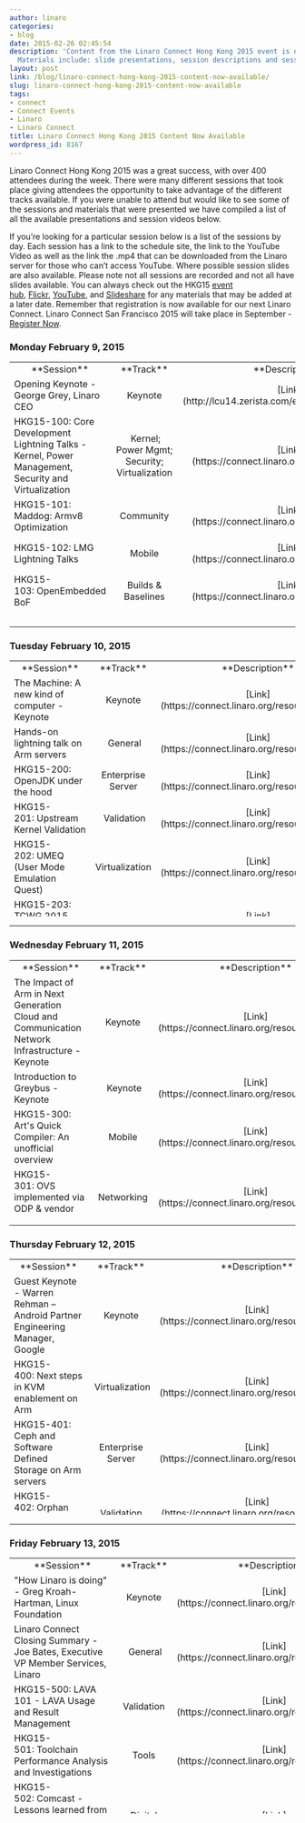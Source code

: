 ```yaml
---
author: linaro
categories:
- blog
date: 2015-02-26 02:45:54
description: 'Content from the Linaro Connect Hong Kong 2015 event is now available.
  Materials include: slide presentations, session descriptions and sessions videos'
layout: post
link: /blog/linaro-connect-hong-kong-2015-content-now-available/
slug: linaro-connect-hong-kong-2015-content-now-available
tags:
- connect
- Connect Events
- Linaro
- Linaro Connect
title: Linaro Connect Hong Kong 2015 Content Now Available
wordpress_id: 8167
---
```


Linaro Connect Hong Kong 2015 was a great success, with over 400 attendees during the week. There were many different sessions that took place giving attendees the opportunity to take advantage of the different tracks available. If you were unable to attend but would like to see some of the sessions and materials that were presented we have compiled a list of all the available presentations and session videos below.

If you’re looking for a particular session below is a list of the sessions by day. Each session has a link to the schedule site, the link to the YouTube Video as well as the link the .mp4 that can be downloaded from the Linaro server for those who can’t access YouTube. Where possible session slides are also available. Please note not all sessions are recorded and not all have slides available. You can always check out the HKG15 [event hub](https://connect.linaro.org/resources/), [Flickr](https://www.flickr.com/photos/linaroorg/), [YouTube](https://www.youtube.com/user/LinaroOnAir/), and [Slideshare](http://www.slideshare.net/linaroorg) for any materials that may be added at a later date. Remember that registration is now available for our next Linaro Connect. Linaro Connect San Francisco 2015 will take place in September - [Register Now](https://connect.linaro.org/sfo15/).


### **Monday February 9, 2015**


<table width="1008" style="height: 450px;" class="table responsive-table" >
<tbody >
<tr >

<td width="35%" style="text-align: center;" markdown="1">
**Session**
</td>

<td width="13%" style="text-align: center;" markdown="1">
**Track**
</td>

<td width="13%" style="text-align: center;" markdown="1">
**Description**
</td>

<td width="13%" style="text-align: center;" markdown="1">
**YouTube Video**
</td>

<td width="13%" style="text-align: center;" markdown="1">
**Presentation**
</td>

<td width="13%" style="text-align: center;" markdown="1">
**Linaro Server**
</td>
</tr>
<tr >

<td style="text-align: left;" markdown="1">
Opening Keynote - George Grey, Linaro CEO
</td>

<td style="text-align: center;" markdown="1">
Keynote
</td>

<td style="text-align: center;" markdown="1">
[Link](http://lcu14.zerista.com/event/member/137765)
</td>

<td style="text-align: center;" markdown="1">
[Video](https://www.youtube.com/watch?v=6aAFNCUUVj4)
</td>

<td style="text-align: center;" markdown="1">
[Presentation](http://www.slideshare.net/linaroorg/hkg15-george-grey-keynote)
</td>

<td style="text-align: center;" markdown="1">
 Not Available
</td>
</tr>
<tr >

<td style="text-align: left;" markdown="1">
HKG15-100: Core Development Lightning Talks - Kernel, Power Management, Security and Virtualization
</td>

<td style="text-align: center;" markdown="1">
 Kernel; Power Mgmt; Security; Virtualization
</td>

<td style="text-align: center;" markdown="1">
[Link](https://connect.linaro.org/resources/hkg15/)
</td>

<td style="text-align: center;" markdown="1">
 Not Available
</td>

<td style="text-align: center;" markdown="1">
 [Presentation](http://www.slideshare.net/linaroorg/hkg15-100-what-is-linaro-working-on-core-development-lightning-talks)
</td>

<td style="text-align: center;" markdown="1">
 Not Available
</td>
</tr>
<tr >

<td style="text-align: left;" markdown="1">
HKG15-101: Maddog: Armv8 Optimization
</td>

<td style="text-align: center;" markdown="1">
Community
</td>

<td style="text-align: center;" markdown="1">
[Link](https://connect.linaro.org/resources/hkg15/)
</td>

<td style="text-align: center;" markdown="1">
[Video](https://www.youtube.com/watch?v=rj-keqX2xA4)
</td>

<td style="text-align: center;" markdown="1">
[Presentation](http://www.slideshare.net/linaroorg/hkg15-101-ar-mv8-optimization)
</td>

<td style="text-align: center;" markdown="1">
[Video](https://s3.amazonaws.com/connect.linaro.org/hkg15/Videos/02-09-Monday/HKG15-101+Programming+for+Performance.mp4)
</td>
</tr>
<tr >

<td style="text-align: left;" markdown="1">
HKG15-102: LMG Lightning Talks
</td>

<td style="text-align: center;" markdown="1">
Mobile
</td>

<td style="text-align: center;" markdown="1">
[Link](https://connect.linaro.org/resources/hkg15/)
</td>

<td style="text-align: center;" markdown="1">
[Video](https://www.youtube.com/watch?v=iDKE751IDwM)
</td>

<td style="text-align: center;" markdown="1">
Not Available
</td>

<td style="text-align: center;" markdown="1">
[Video](https://s3.amazonaws.com/connect.linaro.org/hkg15/Videos/02-09-Monday/HKG15-102+LMG+Lightning+Talks.mp4)
</td>
</tr>
<tr >

<td style="text-align: left;" markdown="1">
HKG15-103: OpenEmbedded BoF
</td>

<td style="text-align: center;" markdown="1">
Builds & Baselines
</td>

<td style="text-align: center;" markdown="1">
[Link](https://connect.linaro.org/resources/hkg15/)
</td>

<td style="text-align: center;" markdown="1">
[Video](https://www.youtube.com/watch?v=fDJm8ckzh20)
</td>

<td style="text-align: center;" markdown="1">
[ Presentation](http://www.slideshare.net/linaroorg/hkg15-103-open-embedded-bof)
</td>

<td style="text-align: center;" markdown="1">
[Video](https://s3.amazonaws.com/connect.linaro.org/hkg15/Videos/02-09-Monday/HKG15-103+OpenEmbedded+BoF.mp4)
</td>
</tr>
<tr >

<td style="text-align: left;" markdown="1">
HKG15-104: Coresight Update and Next Steps
</td>

<td style="text-align: center;" markdown="1">
 Kernel
</td>

<td style="text-align: center;" markdown="1">
[Link](https://connect.linaro.org/resources/hkg15/)
</td>

<td style="text-align: center;" markdown="1">
[Video](https://www.youtube.com/watch?v=osn1WaOEK9A)
</td>

<td style="text-align: center;" markdown="1">
[Presentation](http://www.slideshare.net/linaroorg/hkg15104-what-is-linaro-working-on-core-development-lightning-talks)
</td>

<td style="text-align: center;" markdown="1">
[Video](https://s3.amazonaws.com/connect.linaro.org/hkg15/Videos/02-09-Monday/HKG15-104+Core+Development+Lightning+Talks+-+Kernel,+Power+Management,+Security+and+Virtualization.mp4)
</td>
</tr>
<tr >

<td style="text-align: left;" markdown="1">
HKG15-105: 96Boards Hardware
</td>

<td style="text-align: center;" markdown="1">
Community
</td>

<td style="text-align: center;" markdown="1">
[Link](https://connect.linaro.org/resources/hkg15/)
</td>

<td style="text-align: center;" markdown="1">
[Video](https://www.youtube.com/watch?v=w6dK62_B3lI)
</td>

<td style="text-align: center;" markdown="1">
Not Available
</td>

<td style="text-align: center;" markdown="1">
[Video](https://s3.amazonaws.com/connect.linaro.org/hkg15/Videos/02-09-Monday/HKG15-105+96Boards+Hardware.mp4)
</td>
</tr>
<tr >

<td style="text-align: left;" markdown="1">
HKG15-106: Replacing CMEM: Meeting TI's SoC shared buffer allocation, management, and address translation requirements
</td>

<td style="text-align: center;" markdown="1">
N/A
</td>

<td style="text-align: center;" markdown="1">
[Link](https://connect.linaro.org/resources/hkg15/)
</td>

<td style="text-align: center;" markdown="1">
[Video](https://www.youtube.com/watch?v=j0BhqQlOPQ0)
</td>

<td style="text-align: center;" markdown="1">
[Presentation](http://www.slideshare.net/linaroorg/hkg15106-replacing-cmem-meeting-tis-soc-shared-buffer-allocation-management-and-address-translation-requirements)
</td>

<td style="text-align: center;" markdown="1">
[Video](https://s3.amazonaws.com/connect.linaro.org/hkg15/Videos/02-09-Monday/HKG15-106+Replacing+CMEM+Meeting+TI's+SoC.mp4)
</td>
</tr>
<tr >

<td style="text-align: left;" markdown="1">
HKG15-107: ACPI Power Management on Arm64 Servers
</td>

<td style="text-align: center;" markdown="1">
Power Management; Enterprise Server
</td>

<td style="text-align: center;" markdown="1">
[Link](https://connect.linaro.org/resources/hkg15/)
</td>

<td style="text-align: center;" markdown="1">
[Video](https://www.youtube.com/watch?v=eDDgYIkUHLI)
</td>

<td style="text-align: center;" markdown="1">
[Presentation](http://www.slideshare.net/linaroorg/hkg15-107-acpi-power-management-on-arm64-servers-v2)
</td>

<td style="text-align: center;" markdown="1">
[Video](https://s3.amazonaws.com/connect.linaro.org/hkg15/Videos/02-09-Monday/HKG15-107+ACPI+Power+Management+on+Arm64+Servers.mp4)
</td>
</tr>
<tr >

<td style="text-align: left;" markdown="1">
HKG15-108: Standardizing Linux Kernel Power Management on Arm 32/64-bit
</td>

<td style="text-align: center;" markdown="1">
 Power Management
</td>

<td style="text-align: center;" markdown="1">
 [Link](https://connect.linaro.org/resources/hkg15/)
</td>

<td style="text-align: center;" markdown="1">
[Video](https://www.youtube.com/watch?v=CgAN2An4GcA)
</td>

<td style="text-align: center;" markdown="1">
[Presentation](http://www.slideshare.net/linaroorg/hkg15108-coresight-update-and-next-steps)
</td>

<td style="text-align: center;" markdown="1">
 [Video](https://s3.amazonaws.com/connect.linaro.org/hkg15/Videos/02-09-Monday/HKG15-108+Coresight+Update+and+Next+Steps.mp4)
</td>
</tr>
<tr >

<td style="text-align: left;" markdown="1">
HKG15-109: 96Board Software
</td>

<td style="text-align: center;" markdown="1">
Community
</td>

<td style="text-align: center;" markdown="1">
[Link](https://connect.linaro.org/resources/hkg15/)
</td>

<td style="text-align: center;" markdown="1">
[Video](https://www.youtube.com/watch?v=e8_MatJ_VR0)
</td>

<td style="text-align: center;" markdown="1">
Not available
</td>

<td style="text-align: center;" markdown="1">
[Video](https://s3.amazonaws.com/connect.linaro.org/hkg15/Videos/02-09-Monday/HKG15-109+96Boards+Software+Requirements.mp4)
</td>
</tr>
<tr >

<td style="text-align: left;" markdown="1">
HKG15-110: ODP Project Update
</td>

<td style="text-align: center;" markdown="1">
Networking
</td>

<td style="text-align: center;" markdown="1">
[Link](https://connect.linaro.org/resources/hkg15/)
</td>

<td style="text-align: center;" markdown="1">
[Video](https://www.youtube.com/watch?v=xABcGPOCOuU)
</td>

<td style="text-align: center;" markdown="1">
[Presentation](http://www.slideshare.net/linaroorg/hkg15110-odp-project-update)
</td>

<td style="text-align: center;" markdown="1">
[Video](https://s3.amazonaws.com/connect.linaro.org/hkg15/Videos/02-09-Monday/HKG15-110+ODP+Project+Update.mp4)
</td>
</tr>
<tr >

<td style="text-align: left;" markdown="1">
HKG15-111: LAVA Dispatcher Refactoring
</td>

<td style="text-align: center;" markdown="1">
LAVA, Validation
</td>

<td style="text-align: center;" markdown="1">
 [Link](https://connect.linaro.org/resources/hkg15/)
</td>

<td style="text-align: center;" markdown="1">
[Video](https://www.youtube.com/watch?v=KOpVhAuHvfQ)
</td>

<td style="text-align: center;" markdown="1">
 [Presentation](http://www.slideshare.net/linaroorg/hkg15111-lava-dispatcher-refactoring)
</td>

<td style="text-align: center;" markdown="1">
 [Video](https://s3.amazonaws.com/connect.linaro.org/hkg15/Videos/02-09-Monday/HKG15-111+LAVA+Dispatcher+Refactoring.mp4)
</td>
</tr>
</tbody>
</table>

* * * 

### **Tuesday February 10, 2015**


<table width="1008" style="height: 450px;" >
<tbody >
<tr >

<td width="35%" style="text-align: center;" markdown="1">
**Session**
</td>

<td width="13%" style="text-align: center;" markdown="1">
**Track**
</td>

<td width="13%" style="text-align: center;" markdown="1">
**Description**
</td>

<td width="13%" style="text-align: center;" markdown="1">
**YouTube Video**
</td>

<td width="13%" style="text-align: center;" markdown="1">
**Presentation**
</td>

<td width="13%" style="text-align: center;" markdown="1">
**Linaro Server**
</td>
</tr>
<tr >

<td style="text-align: left;" markdown="1">
The Machine: A new kind of computer - Keynote
</td>

<td style="text-align: center;" markdown="1">
Keynote
</td>

<td style="text-align: center;" markdown="1">
[Link](https://connect.linaro.org/resources/hkg15/)
</td>

<td style="text-align: center;" markdown="1">
Not Available
</td>

<td style="text-align: center;" markdown="1">
[Presentation](http://www.slideshare.net/linaroorg/hkg15the-machine-a-new-kind-of-computer-keynote-by-dejan-milojicic)
</td>

<td style="text-align: center;" markdown="1">
 Not Available
</td>
</tr>
<tr >

<td style="text-align: left;" markdown="1">
Hands-on lightning talk on Arm servers
</td>

<td style="text-align: center;" markdown="1">
 General
</td>

<td style="text-align: center;" markdown="1">
[Link](https://connect.linaro.org/resources/hkg15/)
</td>

<td style="text-align: center;" markdown="1">
[Video](https://www.youtube.com/watch?v=GCVcJWqoX2A)
</td>

<td style="text-align: center;" markdown="1">
Not Available
</td>

<td style="text-align: center;" markdown="1">
 Not Available
</td>
</tr>
<tr >

<td style="text-align: left;" markdown="1">
HKG15-200: OpenJDK under the hood
</td>

<td style="text-align: center;" markdown="1">
Enterprise Server
</td>

<td style="text-align: center;" markdown="1">
[Link](https://connect.linaro.org/resources/hkg15/)
</td>

<td style="text-align: center;" markdown="1">
[Video](https://www.youtube.com/watch?v=u5Htv6MlOTo)
</td>

<td style="text-align: center;" markdown="1">
[Presentation](http://www.slideshare.net/linaroorg/hkg15200-openjdk-under-the-hood)
</td>

<td style="text-align: center;" markdown="1">
Not Available
</td>
</tr>
<tr >

<td style="text-align: left;" markdown="1">
HKG15-201: Upstream Kernel Validation
</td>

<td style="text-align: center;" markdown="1">
 Validation
</td>

<td style="text-align: center;" markdown="1">
[Link](https://connect.linaro.org/resources/hkg15/)
</td>

<td style="text-align: center;" markdown="1">
[Video](https://www.youtube.com/watch?v=Uifh3Y6QklE)
</td>

<td style="text-align: center;" markdown="1">
[Presentation](http://www.slideshare.net/linaroorg/hkg15201-upstream-kernel-validation)
</td>

<td style="text-align: center;" markdown="1">
[Video](https://s3.amazonaws.com/connect.linaro.org/hkg15/Videos/02-10-Tuesday/HKG15-201+Upstream+Kernel+Validation.mp4)
</td>
</tr>
<tr >

<td style="text-align: left;" markdown="1">
HKG15-202: UMEQ (User Mode Emulation Quest)
</td>

<td style="text-align: center;" markdown="1">
Virtualization
</td>

<td style="text-align: center;" markdown="1">
[Link](https://connect.linaro.org/resources/hkg15/)
</td>

<td style="text-align: center;" markdown="1">
[Video](https://www.youtube.com/watch?v=2-mU0mXHxJg)
</td>

<td style="text-align: center;" markdown="1">
[Presentation](http://www.slideshare.net/linaroorg/hkg15202-umeq-user-mode-emulation-quest)
</td>

<td style="text-align: center;" markdown="1">
Not Available
</td>
</tr>
<tr >

<td style="text-align: left;" markdown="1">
HKG15-203: TCWG 2015 Roadmap Review
</td>

<td style="text-align: center;" markdown="1">
 Tools
</td>

<td style="text-align: center;" markdown="1">
[Link](https://connect.linaro.org/resources/hkg15/)
</td>

<td style="text-align: center;" markdown="1">
[Video](https://www.youtube.com/watch?v=kXNforT03F0)
</td>

<td style="text-align: center;" markdown="1">
[Presentation](http://www.slideshare.net/linaroorg/hkg15203-tcwg-2015-roadmap-review)
</td>

<td style="text-align: center;" markdown="1">
[Video](https://s3.amazonaws.com/connect.linaro.org/hkg15/Videos/02-10-Tuesday/HKG15-203+TCWG+2015+Roadmap+Review.mp4)
</td>
</tr>
<tr >

<td style="text-align: left;" markdown="1">
HKG15-204: OpenStack: 3rd party testing and performance benchmarking
</td>

<td style="text-align: center;" markdown="1">
Enterprise Server
</td>

<td style="text-align: center;" markdown="1">
[Link](https://connect.linaro.org/resources/hkg15/)
</td>

<td style="text-align: center;" markdown="1">
[Video](https://www.youtube.com/watch?v=-00rTPCYAyg)
</td>

<td style="text-align: center;" markdown="1">
[Presentation](http://www.slideshare.net/linaroorg/hkg15204-openstack-3rd-party-testing-and-performance-benchmarking)
</td>

<td style="text-align: center;" markdown="1">
[Video](https://s3.amazonaws.com/connect.linaro.org/hkg15/Videos/02-10-Tuesday/HKG15-204+OpenStack+3rd+party+testing+and+performance+benchmarking.mp4)
</td>
</tr>
<tr >

<td style="text-align: left;" markdown="1">
HKG15-205: OpenTAC - Open Hardware Test Automation Controller
</td>

<td style="text-align: center;" markdown="1">
LAVA, Validation
</td>

<td style="text-align: center;" markdown="1">
[Link](https://connect.linaro.org/resources/hkg15/)
</td>

<td style="text-align: center;" markdown="1">
[Video](https://www.youtube.com/watch?v=1fNr8wiLAfQ)
</td>

<td style="text-align: center;" markdown="1">
[Presentation](http://www.slideshare.net/linaroorg/hkg15205-opentac-open-hardware-test-automation-controller)
</td>

<td style="text-align: center;" markdown="1">
[Video](https://s3.amazonaws.com/connect.linaro.org/hkg15/Videos/02-10-Tuesday/HKG15-205+OpenTAC+-+Open+Hardware+Test+Automation+Controller.mp4)
</td>
</tr>
<tr >

<td style="text-align: left;" markdown="1">
HKG15-206: Solving the year 2038 problem in Linux
</td>

<td style="text-align: center;" markdown="1">
Kernel
</td>

<td style="text-align: center;" markdown="1">
[Link](https://connect.linaro.org/resources/hkg15/)
</td>

<td style="text-align: center;" markdown="1">
[Video](https://www.youtube.com/watch?v=ILiMzjN71zM)
</td>

<td style="text-align: center;" markdown="1">
[Presentation](http://www.slideshare.net/linaroorg/hkg15206-solving-the-year-2038-problem-in-linux)
</td>

<td style="text-align: center;" markdown="1">
Not Available
</td>
</tr>
<tr >

<td style="text-align: left;" markdown="1">
HKG15-207: Advanced Toolchain Usage Part 3
</td>

<td style="text-align: center;" markdown="1">
 Tools
</td>

<td style="text-align: center;" markdown="1">
[Link](https://connect.linaro.org/resources/hkg15/)
</td>

<td style="text-align: center;" markdown="1">
[Video](https://www.youtube.com/watch?v=EhNqFCN0YJ0)
</td>

<td style="text-align: center;" markdown="1">
[Presentation](http://www.slideshare.net/linaroorg/hkg15207-advanced-toolchain-usage-part-3)
</td>

<td style="text-align: center;" markdown="1">
 [Video](https://s3.amazonaws.com/connect.linaro.org/hkg15/Videos/02-10-Tuesday/HKG15-207+Advanced+Toolchain+Usage+Part+3.mp4)
</td>
</tr>
<tr >

<td style="text-align: left;" markdown="1">
HKG15-208: ACPI: State of the Server
</td>

<td style="text-align: center;" markdown="1">
Enterprise Server
</td>

<td style="text-align: center;" markdown="1">
[Link](https://connect.linaro.org/resources/hkg15/)
</td>

<td style="text-align: center;" markdown="1">
[Video](https://www.youtube.com/watch?v=R6m4-VWkqR0)
</td>

<td style="text-align: center;" markdown="1">
[Presentation](http://www.slideshare.net/linaroorg/hkg15208-acpi-state-of-the-server)
</td>

<td style="text-align: center;" markdown="1">
[Video](https://s3.amazonaws.com/connect.linaro.org/hkg15/Videos/02-10-Tuesday/HKG15-208+ACPI+State+of+the+Server.mp4)
</td>
</tr>
<tr >

<td style="text-align: left;" markdown="1">
HKG15-209: ODP User experience
</td>

<td style="text-align: center;" markdown="1">
Networking
</td>

<td style="text-align: center;" markdown="1">
[Link](https://connect.linaro.org/resources/hkg15/)
</td>

<td style="text-align: center;" markdown="1">
[Video](https://www.youtube.com/watch?v=O8CTPC-JhJU)
</td>

<td style="text-align: center;" markdown="1">
Not Available
</td>

<td style="text-align: center;" markdown="1">
[Video](https://s3.amazonaws.com/connect.linaro.org/hkg15/Videos/02-10-Tuesday/HKG15-209+ODP+User+experience.mp4)
</td>
</tr>
<tr >

<td style="text-align: left;" markdown="1">
HKG15-210: Port forwarding daemon
</td>

<td style="text-align: center;" markdown="1">
Validation
</td>

<td style="text-align: center;" markdown="1">
 [Link](https://connect.linaro.org/resources/hkg15/)
</td>

<td style="text-align: center;" markdown="1">
[Video](https://www.youtube.com/watch?v=DmdFLODyQX8)
</td>

<td style="text-align: center;" markdown="1">
 [Presentation](http://www.slideshare.net/linaroorg/hkg15210-port-forwarding-daemon)
</td>

<td style="text-align: center;" markdown="1">
Not Available
</td>
</tr>
<tr >

<td style="text-align: left;" markdown="1">
HKG15-211: Advanced Toolchain Usage Part 4
</td>

<td style="text-align: center;" markdown="1">
Tools
</td>

<td style="text-align: center;" markdown="1">
 [Link](https://connect.linaro.org/resources/hkg15/)
</td>

<td style="text-align: center;" markdown="1">
[Video](https://www.youtube.com/watch?v=9AcklY0Cc7U)
</td>

<td style="text-align: center;" markdown="1">
[Presentation](http://www.slideshare.net/linaroorg/hkg15211-advanced-toolchain-usage-part-4)
</td>

<td style="text-align: center;" markdown="1">
 [Video](https://s3.amazonaws.com/connect.linaro.org/hkg15/Videos/02-10-Tuesday/HKG15-211+Advanced+Toolchain+Usage+Part+4.mp4)
</td>
</tr>
<tr >

<td style="text-align: left;" markdown="1">
HKG15-901: Upstreaming 101
</td>

<td style="text-align: center;" markdown="1">
Training
</td>

<td style="text-align: center;" markdown="1">
[Link](https://connect.linaro.org/resources/hkg15/)
</td>

<td style="text-align: center;" markdown="1">
[Video](https://www.youtube.com/watch?v=TMtcUmRm6yU)
</td>

<td style="text-align: center;" markdown="1">
[Presentation](http://www.slideshare.net/linaroorg/hkg15901-upstreaming-101)
</td>

<td style="text-align: center;" markdown="1">
 [Video](https://s3.amazonaws.com/connect.linaro.org/hkg15/Videos/02-10-Tuesday/HKG15-901+Upstreaming+101.mp4 ain+Usage+Part+4.mp4)
</td>
</tr>
<tr >

<td style="text-align: left;" markdown="1">
HKG15-902: Upstreaming 201
</td>

<td style="text-align: center;" markdown="1">
Training
</td>

<td style="text-align: center;" markdown="1">
 [Link](https://connect.linaro.org/resources/hkg15/)
</td>

<td style="text-align: center;" markdown="1">
[Video](https://www.youtube.com/watch?v=yhQdSP2436I)
</td>

<td style="text-align: center;" markdown="1">
 [Presentation](http://www.slideshare.net/linaroorg/hkg15901-upstreaming-201)
</td>

<td style="text-align: center;" markdown="1">
 Not Available
</td>
</tr>
</tbody>
</table>

* * * 

### **Wednesday February 11, 2015**


<table width="1008" style="height: 450px;" >
<tbody >
<tr >

<td width="35%" style="text-align: center;" markdown="1">
**Session**
</td>

<td width="13%" style="text-align: center;" markdown="1">
**Track**
</td>

<td width="13%" style="text-align: center;" markdown="1">
**Description**
</td>

<td width="13%" style="text-align: center;" markdown="1">
**YouTube Video**
</td>

<td width="13%" style="text-align: center;" markdown="1">
**Presentation**
</td>

<td width="13%" style="text-align: center;" markdown="1">
**Linaro Server**
</td>
</tr>
<tr >

<td style="text-align: left;" markdown="1">
The Impact of Arm in Next Generation Cloud and Communication Network Infrastructure - Keynote
</td>

<td style="text-align: center;" markdown="1">
Keynote
</td>

<td style="text-align: center;" markdown="1">
[Link](https://connect.linaro.org/resources/hkg15/)
</td>

<td style="text-align: center;" markdown="1">
[Video](https://www.youtube.com/watch?v=U5GQ_9jCOZ8)
</td>

<td style="text-align: center;" markdown="1">
Not Available
</td>

<td style="text-align: center;" markdown="1">
 Not Available
</td>
</tr>
<tr >

<td style="text-align: left;" markdown="1">
Introduction to Greybus - Keynote
</td>

<td style="text-align: center;" markdown="1">
 Keynote
</td>

<td style="text-align: center;" markdown="1">
[Link](https://connect.linaro.org/resources/hkg15/)
</td>

<td style="text-align: center;" markdown="1">
[Video](https://www.youtube.com/watch?v=U5GQ_9jCOZ8)
</td>

<td style="text-align: center;" markdown="1">
Not Available
</td>

<td style="text-align: center;" markdown="1">
 Not Available
</td>
</tr>
<tr >

<td style="text-align: left;" markdown="1">
HKG15-300: Art's Quick Compiler: An unofficial overview
</td>

<td style="text-align: center;" markdown="1">
Mobile
</td>

<td style="text-align: center;" markdown="1">
[Link](https://connect.linaro.org/resources/hkg15/)
</td>

<td style="text-align: center;" markdown="1">
[Video](https://www.youtube.com/watch?v=iho-e7EPHk0)
</td>

<td style="text-align: center;" markdown="1">
[Presentation](http://www.slideshare.net/linaroorg/hkg15300-arts-quick-compiler-an-unofficial-overview)
</td>

<td style="text-align: center;" markdown="1">
Not Available
</td>
</tr>
<tr >

<td style="text-align: left;" markdown="1">
HKG15-301: OVS implemented via ODP & vendor SDKs
</td>

<td style="text-align: center;" markdown="1">
Networking
</td>

<td style="text-align: center;" markdown="1">
[Link](https://connect.linaro.org/resources/hkg15/)
</td>

<td style="text-align: center;" markdown="1">
Not Available
</td>

<td style="text-align: center;" markdown="1">
[Presentation](http://www.slideshare.net/linaroorg/hkg15301-ovs-implemented-via-odp-vendor-sdks)
</td>

<td style="text-align: center;" markdown="1">
[Video](https://s3.amazonaws.com/connect.linaro.org/hkg15/Videos/02-11-Wednesday/HKG15-301+OVS+implemented+via+ODP+&+vendor+SDKs.mp4)
</td>
</tr>
<tr >

<td style="text-align: left;" markdown="1">
HKG15-302: Debugging Arm kernels using NMI/FIQ
</td>

<td style="text-align: center;" markdown="1">
Kernel
</td>

<td style="text-align: center;" markdown="1">
[Link](https://connect.linaro.org/resources/hkg15/ )
</td>

<td style="text-align: center;" markdown="1">
[Video](https://www.youtube.com/watch?v=h2FHUT74pi0)
</td>

<td style="text-align: center;" markdown="1">
[Presentation](http://www.slideshare.net/linaroorg/hkg15302-debugging-arm-kernels-using-nmifiq)
</td>

<td style="text-align: center;" markdown="1">
[Video](https://s3.amazonaws.com/connect.linaro.org/hkg15/Videos/02-11-Wednesday/HKG15-302+Debugging+Arm+kernels+using+NMIFIQ.mp4)
</td>
</tr>
<tr >

<td style="text-align: left;" markdown="1">
HKG15-303: Secure Playback using OP-TEE
</td>

<td style="text-align: center;" markdown="1">
 Security; Digital Home
</td>

<td style="text-align: center;" markdown="1">
[Link](https://connect.linaro.org/resources/hkg15/)
</td>

<td style="text-align: center;" markdown="1">
[Video](https://www.youtube.com/watch?v=WJS5ygNGaO8)
</td>

<td style="text-align: center;" markdown="1">
[Presentation](http://www.slideshare.net/linaroorg/hkg15303-secure-playback-using-optee)
</td>

<td style="text-align: center;" markdown="1">
[Video](https://s3.amazonaws.com/connect.linaro.org/hkg15/Videos/02-11-Wednesday/HKG15-303+Secure+Playback+using+OP-TEE.mp4)
</td>
</tr>
<tr >

<td style="text-align: left;" markdown="1">
HKG15-305: Real Time processing comparing the RT patch vs Core isolation
</td>

<td style="text-align: center;" markdown="1">
Networking
</td>

<td style="text-align: center;" markdown="1">
[Link](https://connect.linaro.org/resources/hkg15/)
</td>

<td style="text-align: center;" markdown="1">
[Video](https://www.youtube.com/watch?v=zC3E9xizkoY)
</td>

<td style="text-align: center;" markdown="1">
[Presentation](http://www.slideshare.net/linaroorg/hkg15305-real-time-processing-comparing-the-rt-patch-vs-core-isolation)
</td>

<td style="text-align: center;" markdown="1">
[Video](https://s3.amazonaws.com/connect.linaro.org/hkg15/Videos/02-11-Wednesday/HKG15-305+Real+Time+processing+comparing+the+RT+patch+vs+Core+isolation.mp4)
</td>
</tr>
<tr >

<td style="text-align: left;" markdown="1">
HKG15-306:  Introducing Aster - a tool for remote GUI testing on AOSP / Build system modifications to ease working with other AOSP projects
</td>

<td style="text-align: center;" markdown="1">
Mobile
</td>

<td style="text-align: center;" markdown="1">
[Link](https://connect.linaro.org/resources/hkg15/)
</td>

<td style="text-align: center;" markdown="1">
Not Available
</td>

<td style="text-align: center;" markdown="1">
[Presentation](http://www.slideshare.net/linaroorg/hkg15306-introducing-aster-a-tool-for-remote-gui-testing-on-aosp)[Presentation](http://www.slideshare.net/linaroorg/hkg15-306-build-system-modifications-to-ease-working-with-other-aosp-projects)
</td>

<td style="text-align: center;" markdown="1">
[Video](https://s3.amazonaws.com/connect.linaro.org/hkg15/Videos/02-11-Wednesday/HKG15-306+Introducing+Aster+-+a+tool+for+remote+GUI+testing+on+AOSP.mp4)
</td>
</tr>
<tr >

<td style="text-align: left;" markdown="1">
HKG15-307: OP-TEE paging
</td>

<td style="text-align: center;" markdown="1">
Security
</td>

<td style="text-align: center;" markdown="1">
[Link](https://connect.linaro.org/resources/hkg15/)
</td>

<td style="text-align: center;" markdown="1">
Not Available
</td>

<td style="text-align: center;" markdown="1">
[Presentation](http://www.slideshare.net/linaroorg/hkg15307-optee-paging)
</td>

<td style="text-align: center;" markdown="1">
[Video](https://s3.amazonaws.com/connect.linaro.org/hkg15/Videos/02-11-Wednesday/HKG15-307+OP-TEE+paging.mp4)
</td>
</tr>
<tr >

<td style="text-align: left;" markdown="1">
HKG15-308: Kick-start your 64-bit AOSP build engines
</td>

<td style="text-align: center;" markdown="1">
 Mobile
</td>

<td style="text-align: center;" markdown="1">
[Link](https://connect.linaro.org/resources/hkg15/)
</td>

<td style="text-align: center;" markdown="1">
[Video](https://www.youtube.com/watch?v=xTvpjwqYAEQ)
</td>

<td style="text-align: center;" markdown="1">
[Presentation](http://www.slideshare.net/linaroorg/hkg15308-kickstart-your-64bit-aosp-build-engines)
</td>

<td style="text-align: center;" markdown="1">
 [Video](https://s3.amazonaws.com/connect.linaro.org/hkg15/Videos/02-11-Wednesday/HKG15-308+Kick-start+your+64-bit+AOSP+build+engines.mp4)
</td>
</tr>
<tr >

<td style="text-align: left;" markdown="1">
HKG15-309: VLAN daemon next steps
</td>

<td style="text-align: center;" markdown="1">
Networking, Validation
</td>

<td style="text-align: center;" markdown="1">
[Link](https://connect.linaro.org/resources/hkg15/)
</td>

<td style="text-align: center;" markdown="1">
[Video](https://www.youtube.com/watch?v=KWudtblGzTg)
</td>

<td style="text-align: center;" markdown="1">
[Presentation](http://www.slideshare.net/linaroorg/hkg15309-vlan-daemon-next-steps)
</td>

<td style="text-align: center;" markdown="1">
[Video](https://s3.amazonaws.com/connect.linaro.org/hkg15/Videos/02-11-Wednesday/HKG15-309+VLAN+daemon+next+steps.mp4)
</td>
</tr>
<tr >

<td style="text-align: left;" markdown="1">
HKG15-311: Security Building Blocks, OP-TEE and the Secure Boot
</td>

<td style="text-align: center;" markdown="1">
Security, Enterprise Server
</td>

<td style="text-align: center;" markdown="1">
[Link](https://connect.linaro.org/resources/hkg15/)
</td>

<td style="text-align: center;" markdown="1">
[Video](https://www.youtube.com/watch?v=Fksx4-bpHRY)
</td>

<td style="text-align: center;" markdown="1">
[Presentation](http://www.slideshare.net/linaroorg/hkg15311-optee-for-beginners-and-porting-review)
</td>

<td style="text-align: center;" markdown="1">
[Video](https://s3.amazonaws.com/connect.linaro.org/hkg15/Videos/02-11-Wednesday/HKG15-311+OP-TEE+for+Beginners+and+Porting+Review.mp4)
</td>
</tr>
<tr >

<td style="text-align: left;" markdown="1">
HKG15: Cross-distribution Collaboration
</td>

<td style="text-align: center;" markdown="1">
Builds & Baselines
</td>

<td style="text-align: center;" markdown="1">
 [Link](https://connect.linaro.org/resources/hkg15/)
</td>

<td style="text-align: center;" markdown="1">
[Video](https://www.youtube.com/watch?v=eTtG6OM_Smg)
</td>

<td style="text-align: center;" markdown="1">
 Not Available
</td>

<td style="text-align: center;" markdown="1">
[Video](https://s3.amazonaws.com/connect.linaro.org/hkg15/Videos/02-11-Wednesday/Cross-distribution+Collaboration.mp4)
</td>
</tr>
<tr >

<td style="text-align: left;" markdown="1">
HKG15-904: Scrum and Kanban 101
</td>

<td style="text-align: center;" markdown="1">
Training
</td>

<td style="text-align: center;" markdown="1">
 [Link](https://connect.linaro.org/resources/hkg15/)
</td>

<td style="text-align: center;" markdown="1">
[Video](https://www.youtube.com/watch?v=o0w8AXW832c)
</td>

<td style="text-align: center;" markdown="1">
[Presentation](http://www.slideshare.net/linaroorg/hkg15904-scrum-and-kanban-101)
</td>

<td style="text-align: center;" markdown="1">
 [Video](https://s3.amazonaws.com/connect.linaro.org/hkg15/Videos/02-11-Wednesday/HKG15-904+Scrum+and+Kanban+101.mp4)
</td>
</tr>
</tbody>
</table>

* * *

### **Thursday February 12, 2015**


<table width="1008" style="height: 450px;" >
<tbody >
<tr >

<td width="35%" style="text-align: center;" markdown="1">
**Session**
</td>

<td width="13%" style="text-align: center;" markdown="1">
**Track**
</td>

<td width="13%" style="text-align: center;" markdown="1">
**Description**
</td>

<td width="13%" style="text-align: center;" markdown="1">
**YouTube Video**
</td>

<td width="13%" style="text-align: center;" markdown="1">
**Presentation**
</td>

<td width="13%" style="text-align: center;" markdown="1">
**Linaro Server**
</td>
</tr>
<tr >

<td style="text-align: left;" markdown="1">
Guest Keynote - Warren Rehman – Android Partner Engineering Manager, Google
</td>

<td style="text-align: center;" markdown="1">
Keynote
</td>

<td style="text-align: center;" markdown="1">
[Link](https://connect.linaro.org/resources/hkg15/)
</td>

<td style="text-align: center;" markdown="1">
[Video](https://www.youtube.com/watch?v=DJfiibQBWlI )
</td>

<td style="text-align: center;" markdown="1">
Not Available
</td>

<td style="text-align: center;" markdown="1">
 Not Available
</td>
</tr>
<tr >

<td style="text-align: left;" markdown="1">
HKG15-400: Next steps in KVM enablement on Arm
</td>

<td style="text-align: center;" markdown="1">
 Virtualization
</td>

<td style="text-align: center;" markdown="1">
[Link](https://connect.linaro.org/resources/hkg15/)
</td>

<td style="text-align: center;" markdown="1">
[Video](https://www.youtube.com/watch?v=g8noeSpWVDY )
</td>

<td style="text-align: center;" markdown="1">
[Presentation](http://www.slideshare.net/linaroorg/hkg15400-next-steps-in-kvm-enablement-on-arm)
</td>

<td style="text-align: center;" markdown="1">
 Not Available
</td>
</tr>
<tr >

<td style="text-align: left;" markdown="1">
HKG15-401: Ceph and Software Defined Storage on Arm servers
</td>

<td style="text-align: center;" markdown="1">
Enterprise Server
</td>

<td style="text-align: center;" markdown="1">
[Link](https://connect.linaro.org/resources/hkg15/)
</td>

<td style="text-align: center;" markdown="1">
[Video](https://www.youtube.com/watch?v=RdZojLL7ttk)
</td>

<td style="text-align: center;" markdown="1">
[Presentation](http://www.slideshare.net/linaroorg/hkg15401-ceph-and-software-defined-storage-on-arm-servers)
</td>

<td style="text-align: center;" markdown="1">
[Video](https://s3.amazonaws.com/connect.linaro.org/hkg15/Videos/02-12-Thursday/HKG15-401+Ceph+and+Software+Defined+Storage+on+Arm+servers.mp4)
</td>
</tr>
<tr >

<td style="text-align: left;" markdown="1">
HKG15-402: Orphan hacking sessions
</td>

<td style="text-align: center;" markdown="1">
Validation
</td>

<td style="text-align: center;" markdown="1">
[Link](https://connect.linaro.org/resources/hkg15/ )
</td>

<td style="text-align: center;" markdown="1">
[Video](https://www.youtube.com/watch?v=yY8bF9dGVn4)
</td>

<td style="text-align: center;" markdown="1">
[Presentation](http://www.slideshare.net/linaroorg/hkg15402-orphan-hacking-sessions)
</td>

<td style="text-align: center;" markdown="1">
[Video](https://s3.amazonaws.com/connect.linaro.org/hkg15/Videos/02-12-Thursday/HKG15-402+Orphan+hacking+sessions.mp4)
</td>
</tr>
<tr >

<td style="text-align: left;" markdown="1">
HKG15-403: Chromium Blink on Wayland with HW accelerated video playback using Gstreamer
</td>

<td style="text-align: center;" markdown="1">
Digital Home
</td>

<td style="text-align: center;" markdown="1">
[Link](https://connect.linaro.org/resources/hkg15/)
</td>

<td style="text-align: center;" markdown="1">
Not Available
</td>

<td style="text-align: center;" markdown="1">
[Presentation](http://www.slideshare.net/linaroorg/hkg15403-chromium-blink-on-wayland-with-hw-accelerated-video-playback-using-gstreamer)
</td>

<td style="text-align: center;" markdown="1">
Not Available
</td>
</tr>
<tr >

<td style="text-align: left;" markdown="1">
HKG15-404: Standardizing Linux Kernel Power Management on Arm 32/64-bit
</td>

<td style="text-align: center;" markdown="1">
 Power Management
</td>

<td style="text-align: center;" markdown="1">
[Link](https://connect.linaro.org/resources/hkg15/)
</td>

<td style="text-align: center;" markdown="1">
[Video](https://www.youtube.com/watch?v=YB7W-v1At4o)
</td>

<td style="text-align: center;" markdown="1">
Not Available
</td>

<td style="text-align: center;" markdown="1">
[Video](https://s3.amazonaws.com/connect.linaro.org/hkg15/Videos/02-12-Thursday/HKG15-404+Standardizing+Linux+Kernel+Power+mgmt+on+Arm+32+64+bit.mp4)
</td>
</tr>
<tr >

<td style="text-align: left;" markdown="1">
HKG15-405: Redundant zero/sign-extension elimination in GCC
</td>

<td style="text-align: center;" markdown="1">
Tools
</td>

<td style="text-align: center;" markdown="1">
[Link](https://connect.linaro.org/resources/hkg15/)
</td>

<td style="text-align: center;" markdown="1">
[Video](https://www.youtube.com/watch?v=JkTkmGe3tms)
</td>

<td style="text-align: center;" markdown="1">
[Presentation](http://www.slideshare.net/linaroorg/hkg15405-redundant-zerosignextension-elimination-in-gcc)
</td>

<td style="text-align: center;" markdown="1">
[Video](https://s3.amazonaws.com/connect.linaro.org/hkg15/Videos/02-12-Thursday/HKG15-405+Redundant+zerosign-extension+elimination+in+GCC.mp4)
</td>
</tr>
<tr >

<td style="text-align: left;" markdown="1">
HKG15-406: Hacking session hands on
</td>

<td style="text-align: center;" markdown="1">
Validation
</td>

<td style="text-align: center;" markdown="1">
[Link](https://connect.linaro.org/resources/hkg15/)
</td>

<td style="text-align: center;" markdown="1">
[Video](https://www.youtube.com/watch?v=j5IV5Iu3MX4)
</td>

<td style="text-align: center;" markdown="1">
[Presentation](http://www.slideshare.net/linaroorg/hkg15406-hacking-session-hands-on)
</td>

<td style="text-align: center;" markdown="1">
[Video](https://s3.amazonaws.com/connect.linaro.org/hkg15/Videos/02-12-Thursday/HKG15-406+Hacking+session+hands+on.mp4)
</td>
</tr>
<tr >

<td style="text-align: left;" markdown="1">
HKG15-407: EME implementation in Chromium: Linaro Clear Key
</td>

<td style="text-align: center;" markdown="1">
Digital Home
</td>

<td style="text-align: center;" markdown="1">
[Link](https://connect.linaro.org/resources/hkg15/)
</td>

<td style="text-align: center;" markdown="1">
[Video](https://www.youtube.com/watch?v=dJqCbTfKrMk)
</td>

<td style="text-align: center;" markdown="1">
[Presentation](http://www.slideshare.net/linaroorg/hkg15407-eme-implementation-in-chromium-linaro-clear-key  )[Presentation](http://www.slideshare.net/linaroorg/hkg15407-eme-implementation-in-chromium-linaro-clear-key-44732418  )
</td>

<td style="text-align: center;" markdown="1">
[Video](https://s3.amazonaws.com/connect.linaro.org/hkg15/Videos/02-12-Thursday/HKG15-407+EME+implementation+in+Chromium+Linaro+Clear+Key.mp4)
</td>
</tr>
<tr >

<td style="text-align: left;" markdown="1">
HKG15-408: Arm v8-A NEON optimization
</td>

<td style="text-align: center;" markdown="1">
 Mobile
</td>

<td style="text-align: center;" markdown="1">
[Link](https://connect.linaro.org/resources/hkg15/)
</td>

<td style="text-align: center;" markdown="1">
[Video](https://www.youtube.com/watch?v=NYFzidaS3Z4)
</td>

<td style="text-align: center;" markdown="1">
Not Available
</td>

<td style="text-align: center;" markdown="1">
 [Video](https://s3.amazonaws.com/connect.linaro.org/hkg15/Videos/02-12-Thursday/HKG15-408+Armv8-A+NEON+optimization.mp4)
</td>
</tr>
<tr >

<td style="text-align: left;" markdown="1">
HKG15-409: Arm Hibernation enablement on SoCs - a case study
</td>

<td style="text-align: center;" markdown="1">
Mobile
</td>

<td style="text-align: center;" markdown="1">
[Link](https://connect.linaro.org/resources/hkg15/)
</td>

<td style="text-align: center;" markdown="1">
[Video](https://www.youtube.com/watch?v=xNoLEXO3Dyk)
</td>

<td style="text-align: center;" markdown="1">
[Presentation](http://www.slideshare.net/linaroorg/hkg15409-arm-hibernation-enablement-on-socs-a-case-study)
</td>

<td style="text-align: center;" markdown="1">
[Video](https://s3.amazonaws.com/connect.linaro.org/hkg15/Videos/02-12-Thursday/HKG15-409+Arm+Hibernation+enablement+on+SoCs+-+a+case+study.mp4)
</td>
</tr>
<tr >

<td style="text-align: left;" markdown="1">
HKG15-410: LAVA Lab device addresses
</td>

<td style="text-align: center;" markdown="1">
Validation
</td>

<td style="text-align: center;" markdown="1">
[Link](https://connect.linaro.org/resources/hkg15/)
</td>

<td style="text-align: center;" markdown="1">
[Video](https://www.youtube.com/watch?v=XUQ0sisGfF0)
</td>

<td style="text-align: center;" markdown="1">
[Presentation](http://www.slideshare.net/linaroorg/hkg15410-lava-lab-addressing-and-ipv6)
</td>

<td style="text-align: center;" markdown="1">
[Video](https://s3.amazonaws.com/connect.linaro.org/hkg15/Videos/02-12-Thursday/HKG15-410+LAVA+Lab+addressing+and+IPV6.mp4)
</td>
</tr>
<tr >

<td style="text-align: left;" markdown="1">
HKG15-411: Browser Testing Framework for LHG
</td>

<td style="text-align: center;" markdown="1">
Digital Home
</td>

<td style="text-align: center;" markdown="1">
 [Link](https://connect.linaro.org/resources/hkg15/)
</td>

<td style="text-align: center;" markdown="1">
[Video](https://www.youtube.com/watch?v=TtAMRnzB2nw)
</td>

<td style="text-align: center;" markdown="1">
 [Presentation](http://www.slideshare.net/linaroorg/hkg15411-browser-testing-framework-for-lhg)
</td>

<td style="text-align: center;" markdown="1">
[Video](https://s3.amazonaws.com/connect.linaro.org/hkg15/Videos/02-12-Thursday/HKG15-411+Browser+Testing+Framework+for+LHG.mp4)
</td>
</tr>
</tbody>
</table>

* * * 

### **Friday February 13, 2015**


<table width="1008" style="height: 450px;" >
<tbody >
<tr >

<td width="35%" style="text-align: center;" markdown="1">
**Session**
</td>

<td width="13%" style="text-align: center;" markdown="1">
**Track**
</td>

<td width="13%" style="text-align: center;" markdown="1">
**Description**
</td>

<td width="13%" style="text-align: center;" markdown="1">
**YouTube Video**
</td>

<td width="13%" style="text-align: center;" markdown="1">
**Presentation**
</td>

<td width="13%" style="text-align: center;" markdown="1">
**Linaro Server**
</td>
</tr>
<tr >

<td style="text-align: left;" markdown="1">
"How Linaro is doing" - Greg Kroah-Hartman, Linux Foundation
</td>

<td style="text-align: center;" markdown="1">
Keynote
</td>

<td style="text-align: center;" markdown="1">
[Link](https://connect.linaro.org/resources/hkg15/)
</td>

<td style="text-align: center;" markdown="1">
[Video](https://plus.google.com/u/0/events/c0mrg9mhlhc2igncbd1vq1jtvh8)
</td>

<td style="text-align: center;" markdown="1">
Not Available
</td>

<td style="text-align: center;" markdown="1">
 Not Available
</td>
</tr>
<tr >

<td style="text-align: left;" markdown="1">
Linaro Connect Closing Summary - Joe Bates, Executive VP Member Services, Linaro
</td>

<td style="text-align: center;" markdown="1">
 General
</td>

<td style="text-align: center;" markdown="1">
[Link](https://connect.linaro.org/resources/hkg15/)
</td>

<td style="text-align: center;" markdown="1">
[Video](https://plus.google.com/u/0/events/c0mrg9mhlhc2igncbd1vq1jtvh8)
</td>

<td style="text-align: center;" markdown="1">
Not Available
</td>

<td style="text-align: center;" markdown="1">
 Not Available
</td>
</tr>
<tr >

<td style="text-align: left;" markdown="1">
HKG15-500: LAVA 101 - LAVA Usage and Result Management
</td>

<td style="text-align: center;" markdown="1">
Validation
</td>

<td style="text-align: center;" markdown="1">
[Link](https://connect.linaro.org/resources/hkg15/)
</td>

<td style="text-align: center;" markdown="1">
[Video](https://www.youtube.com/watch?v=xqQUkRhwYMI)
</td>

<td style="text-align: center;" markdown="1">
[Presentation](http://www.slideshare.net/linaroorg/hkg15500-lava-101-lava-usage-and-result-management)
</td>

<td style="text-align: center;" markdown="1">
[Video](https://s3.amazonaws.com/connect.linaro.org/hkg15/Videos/02-13-Friday/152027+HKG+15+500+LAVA+Usage+and+Result+Mgmt.mp4)
</td>
</tr>
<tr >

<td style="text-align: left;" markdown="1">
HKG15-501: Toolchain Performance Analysis and Investigations
</td>

<td style="text-align: center;" markdown="1">
Tools
</td>

<td style="text-align: center;" markdown="1">
[Link](https://connect.linaro.org/resources/hkg15/)
</td>

<td style="text-align: center;" markdown="1">
[Video](https://www.youtube.com/watch?v=qTDBHJsWDHw)
</td>

<td style="text-align: center;" markdown="1">
[Presentation](http://www.slideshare.net/linaroorg/hkg15501-toolchain-performance-analysis-and-investigations)
</td>

<td style="text-align: center;" markdown="1">
[Video](https://s3.amazonaws.com/connect.linaro.org/hkg15/Videos/02-13-Friday/160030+HKG+15+501+Toolchain+Performance+analysis+and+Investigations.mp4)
</td>
</tr>
<tr >

<td style="text-align: left;" markdown="1">
HKG15-502: Comcast - Lessons learned from migrating the RDK code base to the OpenEmbedded/Yocto build framework
</td>

<td style="text-align: center;" markdown="1">
Digital Home
</td>

<td style="text-align: center;" markdown="1">
[Link](https://connect.linaro.org/resources/hkg15/)
</td>

<td style="text-align: center;" markdown="1">
Not Available
</td>

<td style="text-align: center;" markdown="1">
[Presentation](http://www.slideshare.net/linaroorg/hkg15502-arm-trusted-firmware-evolution)
</td>

<td style="text-align: center;" markdown="1">
[Video](https://s3.amazonaws.com/connect.linaro.org/hkg15/Videos/02-13-Friday/170106+HKG15+502+Arm+Trusted+Firmware+Evolution.mp4)
</td>
</tr>
<tr >

<td style="text-align: left;" markdown="1">
HKG15-504: LAVA 201 - LAVA Usage and Result Management
</td>

<td style="text-align: center;" markdown="1">
 Validation
</td>

<td style="text-align: center;" markdown="1">
[Link](https://connect.linaro.org/resources/hkg15/)
</td>

<td style="text-align: center;" markdown="1">
[Video](https://www.youtube.com/watch?v=nnJQ8PcgDDk)
</td>

<td style="text-align: center;" markdown="1">
[Presentation](http://www.slideshare.net/linaroorg/hkg15504-lava-201-lava-usage-and-result-management)
</td>

<td style="text-align: center;" markdown="1">
Not Available
</td>
</tr>
<tr >

<td style="text-align: left;" markdown="1">
HKG15-505: Power Management interactions with OP-TEE and Trusted Firmware
</td>

<td style="text-align: center;" markdown="1">
Power, Security
</td>

<td style="text-align: center;" markdown="1">
[Link](https://connect.linaro.org/resources/hkg15/)
</td>

<td style="text-align: center;" markdown="1">
[Video](https://www.youtube.com/watch?v=hQ2ITjHZY4s)
</td>

<td style="text-align: center;" markdown="1">
[Presentation](http://www.slideshare.net/linaroorg/hkg15-505-power-management-interactions-with-optee-repaired)
</td>

<td style="text-align: center;" markdown="1">
Not Available
</td>
</tr>
<tr >

<td style="text-align: left;" markdown="1">
HKG15-506: Comcast - Lessons learned from migrating the RDK code base to the OpenEmbedded/Yocto build framework
</td>

<td style="text-align: center;" markdown="1">
Digital Home
</td>

<td style="text-align: center;" markdown="1">
[Link](https://connect.linaro.org/resources/hkg15/)
</td>

<td style="text-align: center;" markdown="1">
[Video](https://www.youtube.com/watch?v=RIGpastAifg)
</td>

<td style="text-align: center;" markdown="1">
[Presentation](http://www.slideshare.net/linaroorg/hkg15506-comcast-lessons-learned-from-migrating-the-rdk-code-base-to-the-openembeddedyocto-build-framework)
</td>

<td style="text-align: center;" markdown="1">
Not Available
</td>
</tr>
</tbody>
</table>